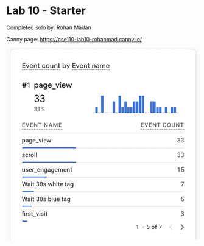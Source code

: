 # Lab 10 - Starter

Completed solo by: Rohan Madan

Canny page: https://cse110-lab10-rohanmad.canny.io/


![google-analytics](/screenshots/google-analytics.jpg)